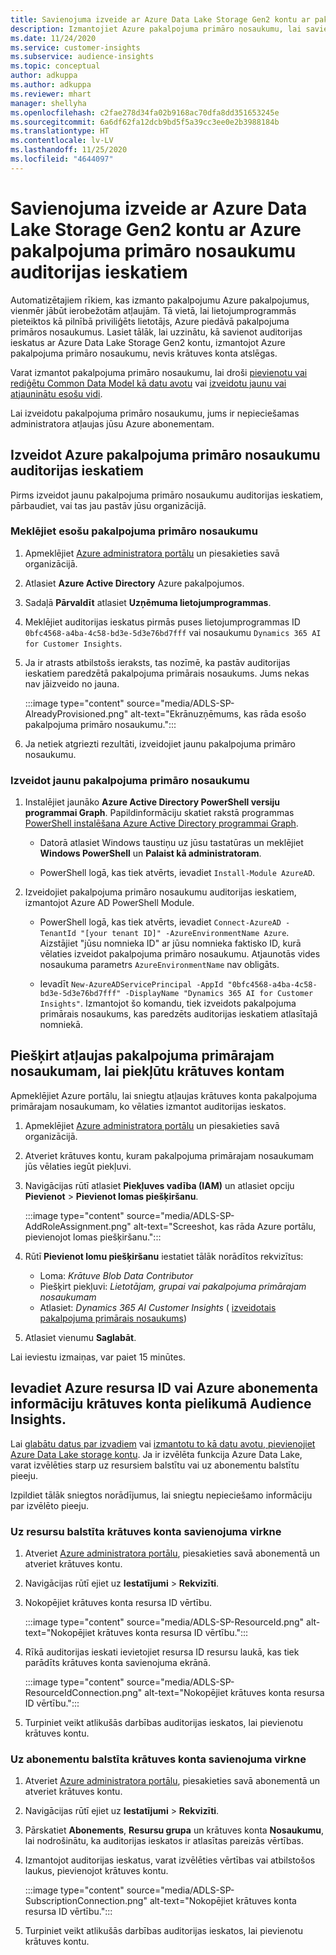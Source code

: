 ```yaml
---
title: Savienojuma izveide ar Azure Data Lake Storage Gen2 kontu ar pakalpojuma primāro nosaukumu
description: Izmantojiet Azure pakalpojuma primāro nosaukumu, lai savienotu auditorijas ieskatus ar savu datu ezeru, pievienojot to auditorijas ieskatiem.
ms.date: 11/24/2020
ms.service: customer-insights
ms.subservice: audience-insights
ms.topic: conceptual
author: adkuppa
ms.author: adkuppa
ms.reviewer: mhart
manager: shellyha
ms.openlocfilehash: c2fae278d34fa02b9168ac70dfa8dd351653245e
ms.sourcegitcommit: 6a6df62fa12dcb9bd5f5a39cc3ee0e2b3988184b
ms.translationtype: HT
ms.contentlocale: lv-LV
ms.lasthandoff: 11/25/2020
ms.locfileid: "4644097"
---
```

# <a name="connect-to-an-azure-data-lake-storage-gen2-account-with-an-azure-service-principal-for-audience-insights"></a>Savienojuma izveide ar Azure Data Lake Storage Gen2 kontu ar Azure pakalpojuma primāro nosaukumu auditorijas ieskatiem

Automatizētajiem rīkiem, kas izmanto pakalpojumu Azure pakalpojumus, vienmēr jābūt ierobežotām atļaujām. Tā vietā, lai lietojumprogrammās pieteiktos kā pilnībā priviliģēts lietotājs, Azure piedāvā pakalpojuma primāros nosaukumus. Lasiet tālāk, lai uzzinātu, kā savienot auditorijas ieskatus ar Azure Data Lake Storage Gen2 kontu, izmantojot Azure pakalpojuma primāro nosaukumu, nevis krātuves konta atslēgas. 

Varat izmantot pakalpojuma primāro nosaukumu, lai droši [pievienotu vai rediģētu Common Data Model kā datu avotu](connect-common-data-model.md) vai [izveidotu jaunu vai atjauninātu esošu vidi](manage-environments.md#create-an-environment-in-an-existing-organization).

Lai izveidotu pakalpojuma primāro nosaukumu, jums ir nepieciešamas administratora atļaujas jūsu Azure abonementam.

## <a name="create-azure-service-principal-for-audience-insights"></a>Izveidot Azure pakalpojuma primāro nosaukumu auditorijas ieskatiem

Pirms izveidot jaunu pakalpojuma primāro nosaukumu auditorijas ieskatiem, pārbaudiet, vai tas jau pastāv jūsu organizācijā.

### <a name="look-for-an-existing-service-principal"></a>Meklējiet esošu pakalpojuma primāro nosaukumu

1. Apmeklējiet [Azure administratora portālu](https://portal.azure.com) un piesakieties savā organizācijā.

2. Atlasiet **Azure Active Directory** Azure pakalpojumos.

3. Sadaļā **Pārvaldīt** atlasiet **Uzņēmuma lietojumprogrammas**.

4. Meklējiet auditorijas ieskatus pirmās puses lietojumprogrammas ID `0bfc4568-a4ba-4c58-bd3e-5d3e76bd7fff` vai nosaukumu `Dynamics 365 AI for Customer Insights`.

5. Ja ir atrasts atbilstošs ieraksts, tas nozīmē, ka pastāv auditorijas ieskatiem paredzētā pakalpojuma primārais nosaukums. Jums nekas nav jāizveido no jauna.
   
   :::image type="content" source="media/ADLS-SP-AlreadyProvisioned.png" alt-text="Ekrānuzņēmums, kas rāda esošo pakalpojuma primāro nosaukumu.":::
   
6. Ja netiek atgriezti rezultāti, izveidojiet jaunu pakalpojuma primāro nosaukumu.

### <a name="create-a-new-service-principal"></a>Izveidot jaunu pakalpojuma primāro nosaukumu

1. Instalējiet jaunāko **Azure Active Directory PowerShell versiju programmai Graph**. Papildinformāciju skatiet rakstā programmas [PowerShell instalēšana Azure Active Directory programmai Graph](https://docs.microsoft.com/powershell/azure/active-directory/install-adv2).
   - Datorā atlasiet Windows taustiņu uz jūsu tastatūras un meklējiet **Windows PowerShell** un **Palaist kā administratoram**.
   
   - PowerShell logā, kas tiek atvērts, ievadiet `Install-Module AzureAD`.

2. Izveidojiet pakalpojuma primāro nosaukumu auditorijas ieskatiem, izmantojot Azure AD PowerShell Module.
   - PowerShell logā, kas tiek atvērts, ievadiet `Connect-AzureAD -TenantId "[your tenant ID]" -AzureEnvironmentName Azure`. Aizstājiet "jūsu nomnieka ID" ar jūsu nomnieka faktisko ID, kurā vēlaties izveidot pakalpojuma primāro nosaukumu. Atjaunotās vides nosaukuma parametrs `AzureEnvironmentName` nav obligāts.
  
   - Ievadīt `New-AzureADServicePrincipal -AppId "0bfc4568-a4ba-4c58-bd3e-5d3e76bd7fff" -DisplayName "Dynamics 365 AI for Customer Insights"`. Izmantojot šo komandu, tiek izveidots pakalpojuma primārais nosaukums, kas paredzēts auditorijas ieskatiem atlasītajā nomniekā.  

## <a name="grant-permissions-to-the-service-principal-to-access-the-storage-account"></a>Piešķirt atļaujas pakalpojuma primārajam nosaukumam, lai piekļūtu krātuves kontam

Apmeklējiet Azure portālu, lai sniegtu atļaujas krātuves konta pakalpojuma primārajam nosaukumam, ko vēlaties izmantot auditorijas ieskatos.

1. Apmeklējiet [Azure administratora portālu](https://portal.azure.com) un piesakieties savā organizācijā.

1. Atveriet krātuves kontu, kuram pakalpojuma primārajam nosaukumam jūs vēlaties iegūt piekļuvi.

1. Navigācijas rūtī atlasiet **Piekļuves vadība (IAM)** un atlasiet opciju **Pievienot** > **Pievienot lomas piešķiršanu**.
   
   :::image type="content" source="media/ADLS-SP-AddRoleAssignment.png" alt-text="Screeshot, kas rāda Azure portālu, pievienojot lomas piešķiršanu.":::
   
1. Rūtī **Pievienot lomu piešķiršanu** iestatiet tālāk norādītos rekvizītus:
   - Loma: *Krātuve Blob Data Contributor*
   - Piešķirt piekļuvi: *Lietotājam, grupai vai pakalpojuma primārajam nosaukumam*
   - Atlasiet: *Dynamics 365 AI Customer Insights* ( [izveidotais pakalpojuma primārais nosaukums](#create-a-new-service-principal))

1.  Atlasiet vienumu **Saglabāt**.

Lai ieviestu izmaiņas, var paiet 15 minūtes.

## <a name="enter-the-azure-resource-id-or-the-azure-subscription-details-in-the-storage-account-attachment-to-audience-insights"></a>Ievadiet Azure resursa ID vai Azure abonementa informāciju krātuves konta pielikumā Audience Insights.

Lai [glabātu datus par izvadiem](manage-environments.md) vai [izmantotu to kā datu avotu, pievienojiet Azure Data Lake storage kontu](connect-common-data-service-lake.md). Ja ir izvēlēta funkcija Azure Data Lake, varat izvēlēties starp uz resursiem balstītu vai uz abonementu balstītu pieeju.

Izpildiet tālāk sniegtos norādījumus, lai sniegtu nepieciešamo informāciju par izvēlēto pieeju.

### <a name="resounce-based-storage-account-connection"></a>Uz resursu balstīta krātuves konta savienojuma virkne

1. Atveriet [Azure administratora portālu](https://portal.azure.com), piesakieties savā abonementā un atveriet krātuves kontu.

1. Navigācijas rūtī ejiet uz **Iestatījumi** > **Rekvizīti**.

1. Nokopējiet krātuves konta resursa ID vērtību.

   :::image type="content" source="media/ADLS-SP-ResourceId.png" alt-text="Nokopējiet krātuves konta resursa ID vērtību.":::

1. Rīkā auditorijas ieskati ievietojiet resursa ID resursu laukā, kas tiek parādīts krātuves konta savienojuma ekrānā.

   :::image type="content" source="media/ADLS-SP-ResourceIdConnection.png" alt-text="Nokopējiet krātuves konta resursa ID vērtību.":::   
   
1. Turpiniet veikt atlikušās darbības auditorijas ieskatos, lai pievienotu krātuves kontu.

### <a name="subscription-based-storage-account-connection"></a>Uz abonementu balstīta krātuves konta savienojuma virkne

1. Atveriet [Azure administratora portālu](https://portal.azure.com), piesakieties savā abonementā un atveriet krātuves kontu.

1. Navigācijas rūtī ejiet uz **Iestatījumi** > **Rekvizīti**.

1. Pārskatiet **Abonements**, **Resursu grupa** un krātuves konta **Nosaukumu**, lai nodrošinātu, ka auditorijas ieskatos ir atlasītas pareizās vērtības.

1. Izmantojot auditorijas ieskatus, varat izvēlēties vērtības vai atbilstošos laukus, pievienojot krātuves kontu.

   :::image type="content" source="media/ADLS-SP-SubscriptionConnection.png" alt-text="Nokopējiet krātuves konta resursa ID vērtību.":::
   
1. Turpiniet veikt atlikušās darbības auditorijas ieskatos, lai pievienotu krātuves kontu.
